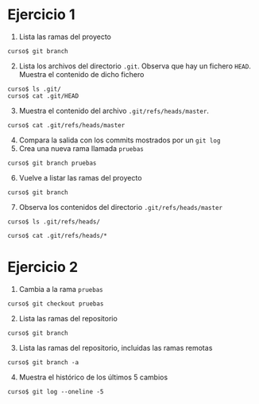 # Ejercicio 1

1. Lista las ramas del proyecto
  ```
  curso$ git branch
  ```
2. Lista los archivos del directorio `.git`. Observa que hay un fichero `HEAD`. Muestra el contenido de dicho fichero
  ```
  curso$ ls .git/
  curso$ cat .git/HEAD
  ```
3. Muestra el contenido del archivo `.git/refs/heads/master`.
  ```
  curso$ cat .git/refs/heads/master
  ```
4. Compara la salida con los commits mostrados por un `git log`
5. Crea una nueva rama llamada `pruebas`
  ```
  curso$ git branch pruebas
  ```
6. Vuelve a listar las ramas del proyecto
  ```
  curso$ git branch
  ```
7. Observa los contenidos del directorio `.git/refs/heads/master`
  ```
  curso$ ls .git/refs/heads/
  ```
  ```
  curso$ cat .git/refs/heads/*
  ```

# Ejercicio 2

1. Cambia a la rama `pruebas`
  ```
  curso$ git checkout pruebas
  ```
2. Lista las ramas del repositorio
  ```
  curso$ git branch
  ```
3. Lista las ramas del repositorio, incluidas las ramas remotas
  ```
  curso$ git branch -a
  ```
4. Muestra el histórico de los últimos 5 cambios
  ```
  curso$ git log --oneline -5
  ```

